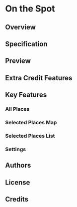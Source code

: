 # On the Spot

## Overview

## Specification

## Preview

## Extra Credit Features

## Key Features

### All Places

### Selected Places Map

### Selected Places List

### Settings

## Authors

## License

## Credits
